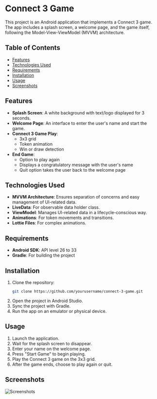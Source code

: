 # Connect 3 Game

This project is an Android application that implements a Connect 3 game. The app includes a splash screen, a welcome page, and the game itself, following the Model-View-ViewModel (MVVM) architecture.

## Table of Contents
- [Features](#features)
- [Technologies Used](#technologies-used)
- [Requirements](#requirements)
- [Installation](#installation)
- [Usage](#usage)
- [Screenshots](#screenshots)

## Features
- **Splash Screen**: A white background with text/logo displayed for 3 seconds.
- **Welcome Page**: An interface to enter the user's name and start the game.
- **Connect 3 Game Play**:
  - 3x3 grid
  - Token animation
  - Win or draw detection
- **End Game**:
  - Option to play again
  - Displays a congratulatory message with the user's name
  - Quit option takes the user back to the welcome page

## Technologies Used
- **MVVM Architecture**: Ensures separation of concerns and easy management of UI-related data.
- **LiveData**: For observable data holder class.
- **ViewModel**: Manages UI-related data in a lifecycle-conscious way.
- **Animations**: For token movements and transitions.
- **Lottie Files**: For complex animations.

## Requirements
- **Android SDK**: API level 26 to 33
- **Gradle**: For building the project

## Installation
1. Clone the repository:
    ```bash
    git clone https://github.com/yourusername/connect-3-game.git
    ```
2. Open the project in Android Studio.
3. Sync the project with Gradle.
4. Run the app on an emulator or physical device.

## Usage
1. Launch the application.
2. Wait for the splash screen to disappear.
3. Enter your name on the welcome page.
4. Press "Start Game" to begin playing.
5. Play the Connect 3 game on the 3x3 grid.
6. After the game ends, choose to play again or quit.

## Screenshots

![Screenshots](https://i.postimg.cc/xCCKZms6/Screen-Shot.png)

